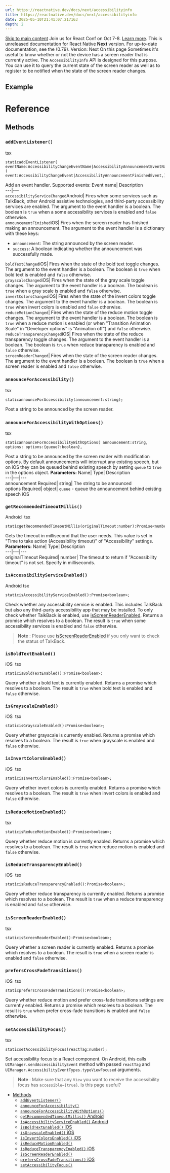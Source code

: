 ```yaml
---
url: https://reactnative.dev/docs/next/accessibilityinfo
title: https://reactnative.dev/docs/next/accessibilityinfo
date: 2025-05-10T21:41:07.217163
depth: 2
---
```


[Skip to main content](https://reactnative.dev/docs/next/accessibilityinfo#__docusaurus_skipToContent_fallback)
Join us for React Conf on Oct 7-8. [Learn more](https://conf.react.dev).
This is unreleased documentation for React Native **Next** version.
For up-to-date documentation, see the (0.79).
Version: Next
On this page
Sometimes it's useful to know whether or not the device has a screen reader that is currently active. The `AccessibilityInfo` API is designed for this purpose. You can use it to query the current state of the screen reader as well as to register to be notified when the state of the screen reader changes.
## Example[​](https://reactnative.dev/docs/next/accessibilityinfo#example "Direct link to Example")
# Reference
## Methods[​](https://reactnative.dev/docs/next/accessibilityinfo#methods "Direct link to Methods")
### `addEventListener()`[​](https://reactnative.dev/docs/next/accessibilityinfo#addeventlistener "Direct link to addeventlistener")
tsx
```
staticaddEventListener( eventName:AccessibilityChangeEventName|AccessibilityAnnouncementEventName,handler:(  event:AccessibilityChangeEvent|AccessibilityAnnouncementFinishedEvent,)=>void,):EmitterSubscription;
```

Add an event handler. Supported events:
Event name| Description  
---|---  
`accessibilityServiceChanged`Android| Fires when some services such as TalkBack, other Android assistive technologies, and third-party accessibility services are enabled. The argument to the event handler is a boolean. The boolean is `true` when a some accessibility services is enabled and `false` otherwise.  
`announcementFinished`iOS| Fires when the screen reader has finished making an announcement. The argument to the event handler is a dictionary with these keys:
  * `announcement`: The string announced by the screen reader.
  * `success`: A boolean indicating whether the announcement was successfully made.

  
`boldTextChanged`iOS| Fires when the state of the bold text toggle changes. The argument to the event handler is a boolean. The boolean is `true` when bold text is enabled and `false` otherwise.  
`grayscaleChanged`iOS| Fires when the state of the gray scale toggle changes. The argument to the event handler is a boolean. The boolean is `true` when a gray scale is enabled and `false` otherwise.  
`invertColorsChanged`iOS| Fires when the state of the invert colors toggle changes. The argument to the event handler is a boolean. The boolean is `true` when invert colors is enabled and `false` otherwise.  
`reduceMotionChanged`| Fires when the state of the reduce motion toggle changes. The argument to the event handler is a boolean. The boolean is `true` when a reduce motion is enabled (or when "Transition Animation Scale" in "Developer options" is "Animation off") and `false` otherwise.  
`reduceTransparencyChanged`iOS| Fires when the state of the reduce transparency toggle changes. The argument to the event handler is a boolean. The boolean is `true` when reduce transparency is enabled and `false` otherwise.  
`screenReaderChanged`| Fires when the state of the screen reader changes. The argument to the event handler is a boolean. The boolean is `true` when a screen reader is enabled and `false` otherwise.  
### `announceForAccessibility()`[​](https://reactnative.dev/docs/next/accessibilityinfo#announceforaccessibility "Direct link to announceforaccessibility")
tsx
```
staticannounceForAccessibility(announcement:string);
```

Post a string to be announced by the screen reader.
### `announceForAccessibilityWithOptions()`[​](https://reactnative.dev/docs/next/accessibilityinfo#announceforaccessibilitywithoptions "Direct link to announceforaccessibilitywithoptions")
tsx
```
staticannounceForAccessibilityWithOptions( announcement:string, options: options:{queue?:boolean},
```

Post a string to be announced by the screen reader with modification options. By default announcements will interrupt any existing speech, but on iOS they can be queued behind existing speech by setting `queue` to `true` in the options object.
**Parameters:**
Name| Type| Description  
---|---|---  
announcement Required| string| The string to be announced  
options Required| object| `queue` - queue the announcement behind existing speech iOS  
### `getRecommendedTimeoutMillis()`
Android
[​](https://reactnative.dev/docs/next/accessibilityinfo#getrecommendedtimeoutmillis-android "Direct link to getrecommendedtimeoutmillis-android")
tsx
```
staticgetRecommendedTimeoutMillis(originalTimeout:number):Promise<number>;
```

Gets the timeout in millisecond that the user needs. This value is set in "Time to take action (Accessibility timeout)" of "Accessibility" settings.
**Parameters:**
Name| Type| Description  
---|---|---  
originalTimeout Required| number| The timeout to return if "Accessibility timeout" is not set. Specify in milliseconds.  
### `isAccessibilityServiceEnabled()`
Android
[​](https://reactnative.dev/docs/next/accessibilityinfo#isaccessibilityserviceenabled-android "Direct link to isaccessibilityserviceenabled-android")
tsx
```
staticisAccessibilityServiceEnabled():Promise<boolean>;
```

Check whether any accessibility service is enabled. This includes TalkBack but also any third-party accessibility app that may be installed. To only check whether TalkBack is enabled, use [isScreenReaderEnabled](https://reactnative.dev/docs/next/accessibilityinfo#isscreenreaderenabled). Returns a promise which resolves to a boolean. The result is `true` when some accessibility services is enabled and `false` otherwise.
> **Note** : Please use [isScreenReaderEnabled](https://reactnative.dev/docs/next/accessibilityinfo#isscreenreaderenabled) if you only want to check the status of TalkBack.
### `isBoldTextEnabled()`
iOS
[​](https://reactnative.dev/docs/next/accessibilityinfo#isboldtextenabled-ios "Direct link to isboldtextenabled-ios")
tsx
```
staticisBoldTextEnabled():Promise<boolean>:
```

Query whether a bold text is currently enabled. Returns a promise which resolves to a boolean. The result is `true` when bold text is enabled and `false` otherwise.
### `isGrayscaleEnabled()`
iOS
[​](https://reactnative.dev/docs/next/accessibilityinfo#isgrayscaleenabled-ios "Direct link to isgrayscaleenabled-ios")
tsx
```
staticisGrayscaleEnabled():Promise<boolean>;
```

Query whether grayscale is currently enabled. Returns a promise which resolves to a boolean. The result is `true` when grayscale is enabled and `false` otherwise.
### `isInvertColorsEnabled()`
iOS
[​](https://reactnative.dev/docs/next/accessibilityinfo#isinvertcolorsenabled-ios "Direct link to isinvertcolorsenabled-ios")
tsx
```
staticisInvertColorsEnabled():Promise<boolean>;
```

Query whether invert colors is currently enabled. Returns a promise which resolves to a boolean. The result is `true` when invert colors is enabled and `false` otherwise.
### `isReduceMotionEnabled()`[​](https://reactnative.dev/docs/next/accessibilityinfo#isreducemotionenabled "Direct link to isreducemotionenabled")
tsx
```
staticisReduceMotionEnabled():Promise<boolean>;
```

Query whether reduce motion is currently enabled. Returns a promise which resolves to a boolean. The result is `true` when reduce motion is enabled and `false` otherwise.
### `isReduceTransparencyEnabled()`
iOS
[​](https://reactnative.dev/docs/next/accessibilityinfo#isreducetransparencyenabled-ios "Direct link to isreducetransparencyenabled-ios")
tsx
```
staticisReduceTransparencyEnabled():Promise<boolean>;
```

Query whether reduce transparency is currently enabled. Returns a promise which resolves to a boolean. The result is `true` when a reduce transparency is enabled and `false` otherwise.
### `isScreenReaderEnabled()`[​](https://reactnative.dev/docs/next/accessibilityinfo#isscreenreaderenabled "Direct link to isscreenreaderenabled")
tsx
```
staticisScreenReaderEnabled():Promise<boolean>;
```

Query whether a screen reader is currently enabled. Returns a promise which resolves to a boolean. The result is `true` when a screen reader is enabled and `false` otherwise.
### `prefersCrossFadeTransitions()`
iOS
[​](https://reactnative.dev/docs/next/accessibilityinfo#preferscrossfadetransitions-ios "Direct link to preferscrossfadetransitions-ios")
tsx
```
staticprefersCrossFadeTransitions():Promise<boolean>;
```

Query whether reduce motion and prefer cross-fade transitions settings are currently enabled. Returns a promise which resolves to a boolean. The result is `true` when prefer cross-fade transitions is enabled and `false` otherwise.
### `setAccessibilityFocus()`[​](https://reactnative.dev/docs/next/accessibilityinfo#setaccessibilityfocus "Direct link to setaccessibilityfocus")
tsx
```
staticsetAccessibilityFocus(reactTag:number);
```

Set accessibility focus to a React component.
On Android, this calls `UIManager.sendAccessibilityEvent` method with passed `reactTag` and `UIManager.AccessibilityEventTypes.typeViewFocused` arguments.
> **Note** : Make sure that any `View` you want to receive the accessibility focus has `accessible={true}`.
Is this page useful?
  * [Methods](https://reactnative.dev/docs/next/accessibilityinfo#methods)
    * [`addEventListener()`](https://reactnative.dev/docs/next/accessibilityinfo#addeventlistener)
    * [`announceForAccessibility()`](https://reactnative.dev/docs/next/accessibilityinfo#announceforaccessibility)
    * [`announceForAccessibilityWithOptions()`](https://reactnative.dev/docs/next/accessibilityinfo#announceforaccessibilitywithoptions)
    * [`getRecommendedTimeoutMillis()` Android](https://reactnative.dev/docs/next/accessibilityinfo#getrecommendedtimeoutmillis-android)
    * [`isAccessibilityServiceEnabled()` Android](https://reactnative.dev/docs/next/accessibilityinfo#isaccessibilityserviceenabled-android)
    * [`isBoldTextEnabled()` iOS](https://reactnative.dev/docs/next/accessibilityinfo#isboldtextenabled-ios)
    * [`isGrayscaleEnabled()` iOS](https://reactnative.dev/docs/next/accessibilityinfo#isgrayscaleenabled-ios)
    * [`isInvertColorsEnabled()` iOS](https://reactnative.dev/docs/next/accessibilityinfo#isinvertcolorsenabled-ios)
    * [`isReduceMotionEnabled()`](https://reactnative.dev/docs/next/accessibilityinfo#isreducemotionenabled)
    * [`isReduceTransparencyEnabled()` iOS](https://reactnative.dev/docs/next/accessibilityinfo#isreducetransparencyenabled-ios)
    * [`isScreenReaderEnabled()`](https://reactnative.dev/docs/next/accessibilityinfo#isscreenreaderenabled)
    * [`prefersCrossFadeTransitions()` iOS](https://reactnative.dev/docs/next/accessibilityinfo#preferscrossfadetransitions-ios)
    * [`setAccessibilityFocus()`](https://reactnative.dev/docs/next/accessibilityinfo#setaccessibilityfocus)



